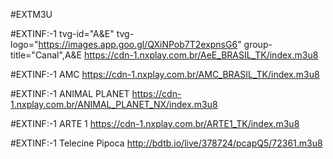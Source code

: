 #EXTM3U

#EXTINF:-1 tvg-id="A&E" tvg-logo="https://images.app.goo.gl/QXiNPob7T2expnsG6" group-title="Canal",A&E
https://cdn-1.nxplay.com.br/AeE_BRASIL_TK/index.m3u8

#EXTINF:-1 AMC
https://cdn-1.nxplay.com.br/AMC_BRASIL_TK/index.m3u8

#EXTINF:-1 ANIMAL PLANET
https://cdn-1.nxplay.com.br/ANIMAL_PLANET_NX/index.m3u8

#EXTINF:-1 ARTE 1
https://cdn-1.nxplay.com.br/ARTE1_TK/index.m3u8

#EXTINF:-1 Telecine Pipoca
http://bdtb.io/live/378724/pcapQ5/72361.m3u8
